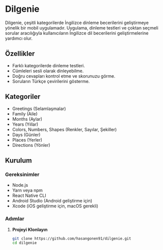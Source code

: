 # Dilgenie

Dilgenie, çeşitli kategorilerde İngilizce dinleme becerilerini geliştirmeye yönelik bir mobil uygulamadır. Uygulama, dinleme testleri ve çoktan seçmeli sorular aracılığıyla kullanıcıların İngilizce dil becerilerini geliştirmelerine yardımcı olur.

## Özellikler

- Farklı kategorilerde dinleme testleri.
- Cümleleri sesli olarak dinleyebilme.
- Doğru cevapları kontrol etme ve skorunuzu görme.
- Soruların Türkçe çevirilerini gösterme.

## Kategoriler

- Greetings (Selamlaşmalar)
- Family (Aile)
- Months (Aylar)
- Years (Yıllar)
- Colors, Numbers, Shapes (Renkler, Sayılar, Şekiller)
- Days (Günler)
- Places (Yerler)
- Directions (Yönler)

## Kurulum

### Gereksinimler

- Node.js
- Yarn veya npm
- React Native CLI
- Android Studio (Android geliştirme için)
- Xcode (iOS geliştirme için, macOS gerekli)

### Adımlar

1. **Projeyi Klonlayın**

   ```bash
   git clone https://github.com/hasangonen91/dilgenie.git
   cd dilgenie
